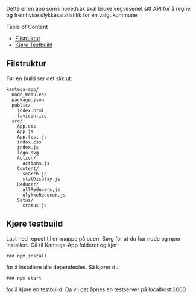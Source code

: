 Dette er en app som i hovedsak skal bruke vegvesenet sitt API for å regne og fremhvise ulykkesstatistikk for en valgt kommune

Table of Content
- [Filstruktur](#filstruktur)
- [Kjøre Testbuild](#kjøre-testbuild)


## Filstruktur

Før en build ser det slik ut:


```
kantega-app/
  node_modules/
  package.json
  public/
    index.html
    favicon.ico
  src/
    App.css
    App.js
    App.test.js
    index.css
    index.js
    logo.svg
    Action/
      actions.js
    Content/
      search.js
      statDisplay.js
    Reducer/
      allReducers,js
      ulykkeReducer.js
    Satus/
      status.js
```


## Kjøre testbuild

Last ned repoet til en mappe på pcen. Sørg for at du har node og npm installert. Gå til Kantega-App folderet og kjør:
```
### npm install
```
for å installere alle dependecies. Så kjører du:
```
### npm start
```
for å kjøre en testbuild. Da vil det åpnes en testserver på localhost:3000
